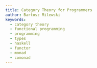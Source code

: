 ```yaml
---
title: Category Theory for Programmers
author: Bartosz Milewski
keywords:
  - category theory
  - functional programming
  - programming
  - types
  - haskell
  - functor
  - monad
  - comonad
---
```

